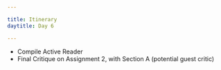 ```yaml
---

title: Itinerary
daytitle: Day 6

---
```


- Compile Active Reader
- Final Critique on Assignment 2, with Section A (potential guest critic)
